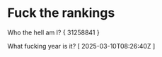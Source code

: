 # Fuck the rankings

Who the hell am I?
{ 31258841 }

What fucking year is it?
[ 2025-03-10T08:26:40Z ]
